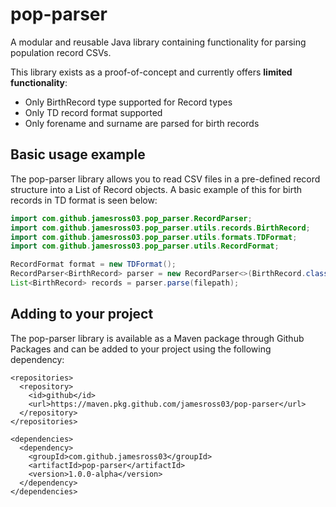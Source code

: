 # pop-parser
A modular and reusable Java library containing functionality for parsing population record CSVs.

This library exists as a proof-of-concept and currently offers **limited functionality**:
- Only BirthRecord type supported for Record types
- Only TD record format supported
- Only forename and surname are parsed for birth records

## Basic usage example
The pop-parser library allows you to read CSV files in a pre-defined record structure into a List of Record objects. A basic example of this for birth records in TD format is seen below:

```java
import com.github.jamesross03.pop_parser.RecordParser;
import com.github.jamesross03.pop_parser.utils.records.BirthRecord;
import com.github.jamesross03.pop_parser.utils.formats.TDFormat;
import com.github.jamesross03.pop_parser.utils.RecordFormat;

RecordFormat format = new TDFormat();
RecordParser<BirthRecord> parser = new RecordParser<>(BirthRecord.class, format);
List<BirthRecord> records = parser.parse(filepath);
```

## Adding to your project
The pop-parser library is available as a Maven package through Github Packages and can be added to your project using the following dependency:
```
<repositories>
  <repository>
    <id>github</id>
    <url>https://maven.pkg.github.com/jamesross03/pop-parser</url>
  </repository>
</repositories>

<dependencies>
  <dependency>
    <groupId>com.github.jamesross03</groupId> 
    <artifactId>pop-parser</artifactId>
    <version>1.0.0-alpha</version>
  </dependency>
</dependencies>
```
